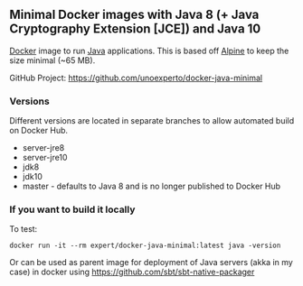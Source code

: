 ## Minimal Docker images with Java 8 (+ Java Cryptography Extension [JCE]) and Java 10 

[Docker](https://www.docker.com/) image to run [Java](https://www.java.com/) applications.
This is based off [Alpine](https://registry.hub.docker.com/_/alpine/) to keep the size minimal (~65 MB).

GitHub Project: https://github.com/unoexperto/docker-java-minimal

### Versions

Different versions are located in separate branches to allow automated build on Docker Hub.

- server-jre8
- server-jre10
- jdk8
- jdk10
- master - defaults to Java 8 and is no longer published to Docker Hub

### If you want to build it locally

To test: 

    docker run -it --rm expert/docker-java-minimal:latest java -version
    
Or can be used as parent image for deployment of Java servers (akka in my case) in docker using https://github.com/sbt/sbt-native-packager